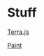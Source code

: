 # Stuff

[Terra.js](https://rgfthecoder.github.io/DMLib/TerraTest)

[Paint](https://rgfthecoder.github.io/DMLib/Paint)
